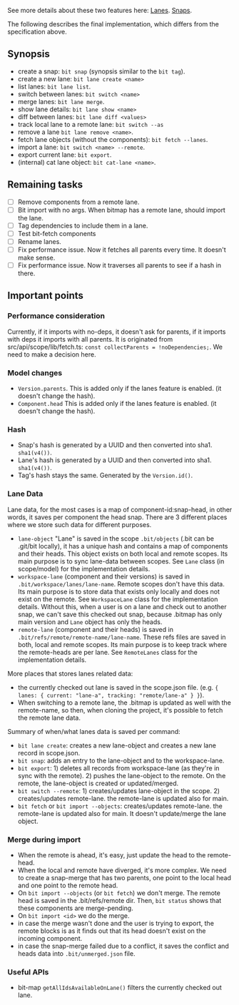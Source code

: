 See more details about these two features here: [Lanes](https://github.com/teambit/bit/issues/1986). [Snaps](https://github.com/teambit/bit/issues/1985).

The following describes the final implementation, which differs from the specification above.

## Synopsis

- create a snap: `bit snap` (synopsis similar to the `bit tag`).
- create a new lane: `bit lane create <name>`
- list lanes: `bit lane list`.
- switch between lanes: `bit switch <name>`
- merge lanes: `bit lane merge`.
- show lane details: `bit lane show <name>`
- diff between lanes: `bit lane diff <values>`
- track local lane to a remote lane: `bit switch --as`
- remove a lane `bit lane remove <name>`.
- fetch lane objects (without the components): `bit fetch --lanes`.
- import a lane: `bit switch <name> --remote`.
- export current lane: `bit export`.
- (internal) cat lane object: `bit cat-lane <name>`.

## Remaining tasks

- [ ] Remove components from a remote lane.
- [ ] Bit import with no args. When bitmap has a remote lane, should import the lane.
- [ ] Tag dependencies to include them in a lane.
- [ ] Test bit-fetch components
- [ ] Rename lanes.
- [ ] Fix performance issue. Now it fetches all parents every time. It doesn't make sense.
- [ ] Fix performance issue. Now it traverses all parents to see if a hash in there.

## Important points

### Performance consideration

Currently, if it imports with no-deps, it doesn't ask for parents, if it imports with deps it imports with all parents. It is originated from src/api/scope/lib/fetch.ts: `const collectParents = !noDependencies;`. We need to make a decision here.

### Model changes

- `Version.parents`. This is added only if the lanes feature is enabled. (it doesn't change the hash).
- `Component.head` This is added only if the lanes feature is enabled. (it doesn't change the hash).

### Hash

- Snap's hash is generated by a UUID and then converted into sha1. `sha1(v4())`.
- Lane's hash is generated by a UUID and then converted into sha1. `sha1(v4())`.
- Tag's hash stays the same. Generated by the `Version.id()`.

### Lane Data

Lane data, for the most cases is a map of component-id:snap-head, in other words, it saves per component the head snap. There are 3 different places where we store such data for different purposes.

- `lane-object` "Lane" is saved in the scope `.bit/objects` (.bit can be .git/bit locally), it has a unique hash and contains a map of components and their heads. This object exists on both local and remote scopes. Its main purpose is to sync lane-data between scopes. See `Lane` class (in scope/model) for the implementation details.
- `workspace-lane` (component and their versions) is saved in `.bit/workspace/lanes/lane-name`. Remote scopes don't have this data. Its main purpose is to store data that exists only locally and does not exist on the remote. See `WorkspaceLane` class for the implementation details. Without this, when a user is on a lane and check out to another snap, we can't save this checked out snap, because .bitmap has only main version and `Lane` object has only the heads.
- `remote-lane` (component and their heads) is saved in `.bit/refs/remote/remote-name/lane-name`. These refs files are saved in both, local and remote scopes. Its main purpose is to keep track where the remote-heads are per lane. See `RemoteLanes` class for the implementation details.

More places that stores lanes related data:

- the currently checked out lane is saved in the scope.json file. (e.g. `{ lanes: { current: "lane-a", tracking: "remote/lane-a" } }`).
- When switching to a remote lane, the .bitmap is updated as well with the remote-name, so then, when cloning the project, it's possible to fetch the remote lane data.

Summary of when/what lanes data is saved per command:

- `bit lane create`: creates a new lane-object and creates a new lane record in scope.json.
- `bit snap`: adds an entry to the lane-object and to the workspace-lane.
- `bit export`: 1) deletes all records from workspace-lane (as they're in sync with the remote). 2) pushes the lane-object to the remote. On the remote, the lane-object is created or updated/merged.
- `bit switch --remote`: 1) creates/updates lane-object in the scope. 2) creates/updates remote-lane. the remote-lane is updated also for main.
- `bit fetch` or `bit import --objects`: creates/updates remote-lane. the remote-lane is updated also for main. It doesn't update/merge the lane object.

### Merge during import

- When the remote is ahead, it's easy, just update the head to the remote-head.
- When the local and remote have diverged, it's more complex. We need to create a snap-merge that has two parents, one point to the local head and one point to the remote head.
- On `bit import --objects` (or `bit fetch`) we don't merge. The remote head is saved in the .bit/refs/remote dir. Then, `bit status` shows that these components are merge-pending.
- On `bit import <id>` we do the merge.
- in case the merge wasn't done and the user is trying to export, the remote blocks is as it finds out that its head doesn't exist on the incoming component.
- in case the snap-merge failed due to a conflict, it saves the conflict and heads data into `.bit/unmerged.json` file.

### Useful APIs

- bit-map `getAllIdsAvailableOnLane()` filters the currently checked out lane.
